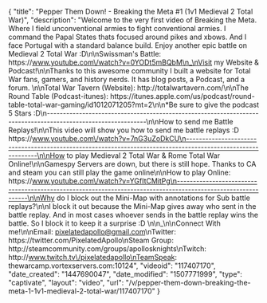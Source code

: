 {
    "title": "Pepper Them Down! - Breaking the Meta #1 (1v1 Medieval 2 Total War)",
    "description": "Welcome to the very first video of Breaking the Meta.  Where I field unconventional armies to fight conventional armies.  I command the Papal States thats focused around pikes and xbows.  And I face Portugal with a standard balance build. Enjoy another epic battle on Medieval 2 Total War :D\n\nSwissman's Battle: https:\/\/www.youtube.com\/watch?v=0YODt5mBQbM\n_\nVisit my Website & Podcast!\n\nThanks to this awesome community I built a website for Total War fans, gamers, and history nerds.  It has blog posts, a Podcast, and a forum.  \n\nTotal War Tavern (Website): http:\/\/totalwartavern.com\/\n\nThe Round Table (Podcast-itunes): https:\/\/itunes.apple.com\/us\/podcast\/round-table-total-war-gaming\/id1012071205?mt=2\n\n*Be sure to give the podcast 5 Stars :D\n-------------------------------------------------------------------------------------------------------------\n\nHow to send me Battle Replays!\n\nThis video will show you how to send me battle replays :D https:\/\/www.youtube.com\/watch?v=7nG3uZoDkCU\n-------------------------------------------------------------------------------------------------------------\n\nHow to play Medieval 2 Total War & Rome Total War Online!\n\nGamespy Servers are down, but there is still hope.  Thanks to CA and steam you can still play the game online\n\nHow to play Online: https:\/\/www.youtube.com\/watch?v=YGfItCMitPg\n-------------------------------------------------------------------------------------------------------------\n\nWhy do I block out the Mini-Map with annotations for Sub battle replays?\n\nI block it out because the Mini-Map gives away who sent in the battle replay.  And in most cases whoever sends in the battle replay wins the battle.  So I block it to keep it a surprise :D  \n\n_\n\nConnect With me!\n\nEmail: pixelatedapollo@gmail.com\nTwitter: https:\/\/twitter.com\/PixelatedApollo\nSteam Group:  http:\/\/steamcommunity.com\/groups\/apollosknights\nTwitch: http:\/\/www.twitch.tv\/pixelatedapollo\nTeamSpeak: thewarcamp.vortexservers.com:10124",
    "videoid": "117407170",
    "date_created": "1447690047",
    "date_modified": "1507771999",
    "type": "captivate",
    "layout": "video",
    "url": "\/v\/pepper-them-down-breaking-the-meta-1-1v1-medieval-2-total-war\/117407170"
}